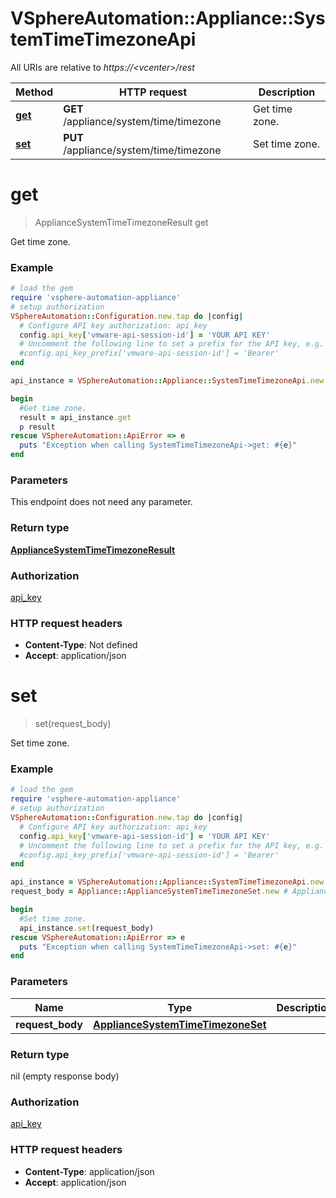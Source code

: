# VSphereAutomation::Appliance::SystemTimeTimezoneApi

All URIs are relative to *https://&lt;vcenter&gt;/rest*

Method | HTTP request | Description
------------- | ------------- | -------------
[**get**](SystemTimeTimezoneApi.md#get) | **GET** /appliance/system/time/timezone | Get time zone.
[**set**](SystemTimeTimezoneApi.md#set) | **PUT** /appliance/system/time/timezone | Set time zone.


# **get**
> ApplianceSystemTimeTimezoneResult get

Get time zone.

### Example
```ruby
# load the gem
require 'vsphere-automation-appliance'
# setup authorization
VSphereAutomation::Configuration.new.tap do |config|
  # Configure API key authorization: api_key
  config.api_key['vmware-api-session-id'] = 'YOUR API KEY'
  # Uncomment the following line to set a prefix for the API key, e.g. 'Bearer' (defaults to nil)
  #config.api_key_prefix['vmware-api-session-id'] = 'Bearer'
end

api_instance = VSphereAutomation::Appliance::SystemTimeTimezoneApi.new

begin
  #Get time zone.
  result = api_instance.get
  p result
rescue VSphereAutomation::ApiError => e
  puts "Exception when calling SystemTimeTimezoneApi->get: #{e}"
end
```

### Parameters
This endpoint does not need any parameter.

### Return type

[**ApplianceSystemTimeTimezoneResult**](ApplianceSystemTimeTimezoneResult.md)

### Authorization

[api_key](../README.md#api_key)

### HTTP request headers

 - **Content-Type**: Not defined
 - **Accept**: application/json



# **set**
> set(request_body)

Set time zone.

### Example
```ruby
# load the gem
require 'vsphere-automation-appliance'
# setup authorization
VSphereAutomation::Configuration.new.tap do |config|
  # Configure API key authorization: api_key
  config.api_key['vmware-api-session-id'] = 'YOUR API KEY'
  # Uncomment the following line to set a prefix for the API key, e.g. 'Bearer' (defaults to nil)
  #config.api_key_prefix['vmware-api-session-id'] = 'Bearer'
end

api_instance = VSphereAutomation::Appliance::SystemTimeTimezoneApi.new
request_body = Appliance::ApplianceSystemTimeTimezoneSet.new # ApplianceSystemTimeTimezoneSet | 

begin
  #Set time zone.
  api_instance.set(request_body)
rescue VSphereAutomation::ApiError => e
  puts "Exception when calling SystemTimeTimezoneApi->set: #{e}"
end
```

### Parameters

Name | Type | Description  | Notes
------------- | ------------- | ------------- | -------------
 **request_body** | [**ApplianceSystemTimeTimezoneSet**](ApplianceSystemTimeTimezoneSet.md)|  | 

### Return type

nil (empty response body)

### Authorization

[api_key](../README.md#api_key)

### HTTP request headers

 - **Content-Type**: application/json
 - **Accept**: application/json



